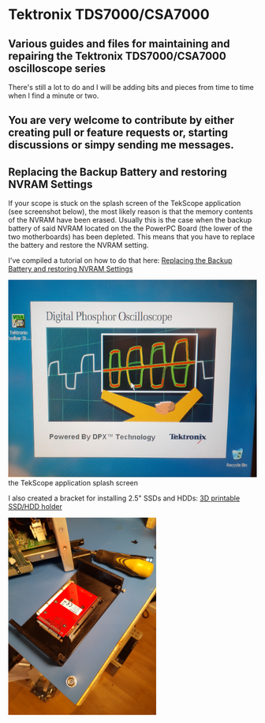 # Tektronix TDS7000/CSA7000

## Various guides and files for maintaining and repairing the Tektronix TDS7000/CSA7000 oscilloscope series

There's still a lot to do and I will be adding bits and pieces from time to time when I find a minute or two. 

## You are very welcome to contribute by either creating pull or feature requests or, starting discussions or simpy sending me messages.  

## Replacing the Backup Battery and restoring NVRAM Settings

If your scope is stuck on the splash screen of the TekScope application (see screenshot below), the most likely reason is that the memory contents of the NVRAM have been erased. Usually this is the case when the backup battery of said NVRAM located on the  the PowerPC Board (the lower of the two motherboards) has been depleted. This means that you have to replace the battery and restore the NVRAM setting. 

I've compiled a tutorial on how to do that here: [Replacing the Backup Battery and restoring NVRAM Settings](NVRAM/README.md)

<img src="NVRAM/img/teksope_splash.jpg" height="400" /><br>
the TekScope application splash screen

I also created a bracket for installing 2.5" SSDs and HDDs: [3D printable SSD/HDD holder](3D%20printable%20SSD%20holder)

<img src="3D%20printable%20SSD%20holder/IMG_20220131_095855807.jpg" height="400" /><br>
